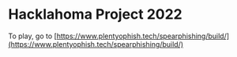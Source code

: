 # Hacklahoma Project 2022

To play, go to [https://www.plentyophish.tech/spearphishing/build/](https://www.plentyophish.tech/spearphishing/build/)